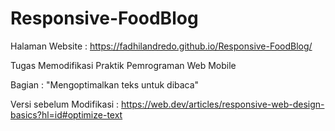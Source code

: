# Responsive-FoodBlog
Halaman Website : https://fadhilandredo.github.io/Responsive-FoodBlog/

Tugas Memodifikasi Praktik Pemrograman Web Mobile

Bagian : "Mengoptimalkan teks untuk dibaca"

Versi sebelum Modifikasi : https://web.dev/articles/responsive-web-design-basics?hl=id#optimize-text
